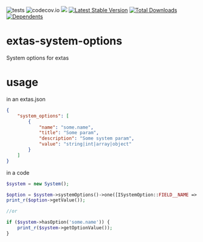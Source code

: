 ![tests](https://github.com/jeyroik/extas-system-options/workflows/PHP%20Composer/badge.svg?branch=master&event=push)
![codecov.io](https://codecov.io/gh/jeyroik/extas-system-options/coverage.svg?branch=master)
<a href="https://codeclimate.com/github/jeyroik/extas-system-options/maintainability"><img src="https://api.codeclimate.com/v1/badges/b80afe266c240615195e/maintainability" /></a>
[![Latest Stable Version](https://poser.pugx.org/jeyroik/extas-system-options/v)](//packagist.org/packages/jeyroik/extas-system-options)
[![Total Downloads](https://poser.pugx.org/jeyroik/extas-system-options/downloads)](//packagist.org/packages/jeyroik/extas-system-options)
[![Dependents](https://poser.pugx.org/jeyroik/extas-system-options/dependents)](//packagist.org/packages/jeyroik/extas-system-options)


# extas-system-options
System options for extas

# usage

in an extas.json
```json
{
    "system_options": [
        {
            "name": "some.name",
            "title": "Some param",
            "description": "Some system param",
            "value": "string|int|array|object"
        }
    ]
}
```

in a code
```php
$system = new System();

$option = $system->systemOptions()->one([ISystemOption::FIELD__NAME => 'some.name']);
print_r($option->getValue());

//or

if ($system->hasOption('some.name')) {
    print_r($system->getOptionValue());
}
```
